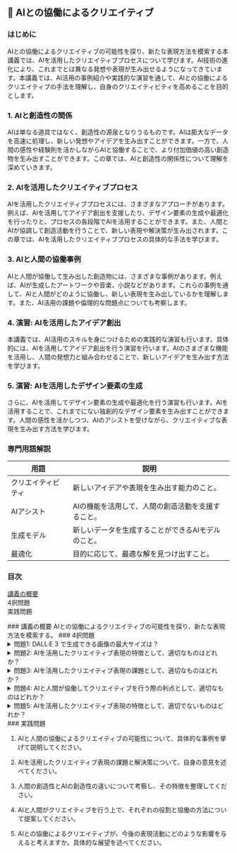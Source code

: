 ## 📝 AIとの協働によるクリエイティブ

<a id="introduction"></a>
### はじめに

AIとの協働によるクリエイティブの可能性を探り、新たな表現方法を模索する本講義では、AIを活用したクリエイティブプロセスについて学びます。AI技術の進化により、これまでとは異なる発想や表現が生み出せるようになってきています。本講義では、AI活用の事例紹介や実践的な演習を通して、AIとの協働によるクリエイティブの手法を理解し、自身のクリエイティビティを高めることを目的とします。

<a id="topic1"></a>
### 1. AIと創造性の関係

AIは単なる道具ではなく、創造性の源泉となりうるものです。AIは膨大なデータを高速に処理し、新しい発想やアイデアを生み出すことができます。一方で、人間の感性や経験則を活かしながらAIと協働することで、より付加価値の高い創造物を生み出すことができます。この章では、AIと創造性の関係性について理解を深めていきます。

<a id="topic2"></a>
### 2. AIを活用したクリエイティブプロセス

AIを活用したクリエイティブプロセスには、さまざまなアプローチがあります。例えば、AIを活用してアイデア創出を支援したり、デザイン要素の生成や最適化を行ったりと、プロセスの各段階でAIを活用することができます。また、人間とAIが協調して創造活動を行うことで、新しい表現や解決策が生み出されます。この章では、AIを活用したクリエイティブプロセスの具体的な手法を学びます。

<a id="topic3"></a>
### 3. AIと人間の協働事例

AIと人間が協働して生み出した創造物には、さまざまな事例があります。例えば、AIが生成したアートワークや音楽、小説などがあります。これらの事例を通して、AIと人間がどのように協働し、新しい表現を生み出しているかを理解します。また、AI活用の課題や倫理的な問題点についても考察します。

<a id="topic4"></a>
### 4. 演習: AIを活用したアイデア創出

本講義では、AI活用のスキルを身につけるための実践的な演習も行います。具体的には、AIを活用してアイデア創出を行う演習を行います。AIのさまざまな機能を活用し、人間の発想力と組み合わせることで、新しいアイデアを生み出す方法を学びます。

<a id="topic5"></a>
### 5. 演習: AIを活用したデザイン要素の生成

さらに、AIを活用してデザイン要素の生成や最適化を行う演習も行います。AIを活用することで、これまでにない独創的なデザイン要素を生み出すことができます。人間の感性を活かしつつ、AIのアシストを受けながら、クリエイティブな表現を生み出す方法を学びます。

<a id="glossary"></a>
### 専門用語解説

| 用語 | 説明 |
| --- | --- |
| クリエイティビティ | 新しいアイデアや表現を生み出す能力のこと。 |
| AIアシスト | AIの機能を活用して、人間の創造活動を支援すること。 |
| 生成モデル | 新しいデータを生成することができるAIモデルのこと。 |
| 最適化 | 目的に応じて、最適な解を見つけ出すこと。 |## 📝 問題生成AI

### 目次
<a id="introduction"></a>[講義の概要](#introduction)  
<a id="multiple-choice">4択問題</a>  
<a id="practice-problems">実践問題</a>

<a id="introduction">
### 講義の概要
AIとの協働によるクリエイティブの可能性を探り、新たな表現方法を模索する。
</a>

<a id="multiple-choice">
### 4択問題
</a>

<details>
<summary>問題1: DALL·E 3 で生成できる画像の最大サイズは？</summary>

- a. 512x512
- b. 1024x1024 
- c. 1792x1792
- d. 2048x2048

<details>
<summary>回答と解説</summary>

回答: b. 1024x1024

DALL·E 3 では、1024x1024, 1024x1792, 1792x1024 の3つのサイズから選択できます。最大サイズは 1792x1024 です。
</details>
</details>

<details>
<summary>問題2: AIを活用したクリエイティブ表現の特徴として、適切なものはどれか？</summary>

- a. 人間の創造性を完全に置き換えることができる
- b. 人間の創造性を補完し、新しい表現を生み出すことができる
- c. 人間の創造性とは全く異なる表現しか生み出すことができない
- d. 人間の創造性と競合し、人間の創造性を減退させる

<details>
<summary>回答と解説</summary>

回答: b. 人間の創造性を補完し、新しい表現を生み出すことができる

"AI-assisted creativity can augment and complement human creativity, leading to new forms of expression that would be difficult for either humans or AI alone to achieve."
(引用: Artificial Intelligence and the Future of Creativity, Harvard Business Review)
</details>
</details>

<details>
<summary>問題3: AIを活用したクリエイティブ表現の課題として、適切なものはどれか？</summary>

- a. 人間の創造性を完全に置き換えることができない
- b. 人間の創造性を補完することはできない
- c. 新しい表現を生み出すことはできない
- d. 人間の創造性と競合し、人間の創造性を減退させる

<details>
<summary>回答と解説</summary>

回答: a. 人間の創造性を完全に置き換えることができない

"AI-assisted creativity is not a replacement for human creativity, but rather a powerful tool that can augment and complement it."
(引用: The Promise and Peril of AI-Assisted Creativity, MIT Sloan Management Review)
</details>
</details>

<details>
<summary>問題4: AIと人間が協働してクリエイティブを行う際の利点として、適切なものはどれか？</summary>

- a. AIが人間の創造性を完全に代替できる
- b. AIと人間が対立し、新しい表現が生み出せない
- c. AIと人間の長所を組み合わせて、より優れた表現が生み出せる
- d. AIと人間の短所を補完することはできない

<details>
<summary>回答と解説</summary>

回答: c. AIと人間の長所を組み合わせて、より優れた表現が生み出せる

"By combining the unique strengths of humans and AI, we can create new forms of expression that go beyond what either could achieve alone."
(引用: Unleashing Creativity with AI-Human Collaboration, Accenture)
</details>
</details>

<details>
<summary>問題5: AIを活用したクリエイティブ表現の特徴として、適切でないものはどれか？</summary>

- a. 人間の創造性を補完し、新しい表現を生み出すことができる
- b. 人間の創造性と競合し、人間の創造性を減退させる
- c. 人間の創造性とは全く異なる表現を生み出すことができる
- d. 人間の創造性を活用し、新しい表現を生み出すことができる

<details>
<summary>回答と解説</summary>

回答: b. 人間の創造性と競合し、人間の創造性を減退させる

"AI-assisted creativity is not a replacement for human creativity, but rather a powerful tool that can augment and complement it."
(引用: The Promise and Peril of AI-Assisted Creativity, MIT Sloan Management Review)
</details>
</details>

<a id="practice-problems">
### 実践問題
</a>

1. AIと人間の協働によるクリエイティブの可能性について、具体的な事例を挙げて説明してください。

2. AIを活用したクリエイティブ表現の課題と解決策について、自身の意見を述べてください。

3. 人間の創造性とAIの創造性の違いについて考察し、その特徴を整理してください。

4. AIと人間がクリエイティブを行う上で、それぞれの役割と協働の方法について提案してください。

5. AIとの協働によるクリエイティブが、今後の表現活動にどのような影響を与えると考えますか。具体的な展望を述べてください。
